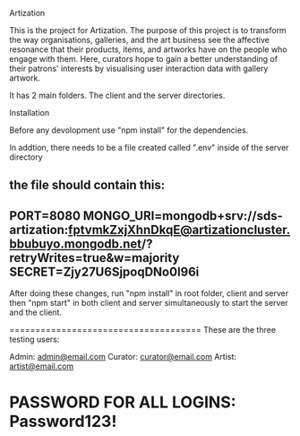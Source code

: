 Artization
 
This is the project for Artization. The purpose of this project is to transform the way 
organisations, galleries, and the art business see the affective
resonance that their products, items, and artworks have on the people who engage with
them. Here, curators hope to gain a better understanding of their patrons' interests by
visualising user interaction data with gallery artwork.
 
It has 2 main folders. The client and the server directories.
 
Installation
 
Before any devolopment use "npm install" for the dependencies.
 
In addtion, there needs to be a file created called ".env" inside of the server directory
 
the file should contain this:
-------------
PORT=8080
MONGO_URI=mongodb+srv://sds-artization:fptvmkZxjXhnDkqE@artizationcluster.bbubuyo.mongodb.net/?retryWrites=true&w=majority
SECRET=Zjy27U6SjpoqDNo0I96i
-------------

After doing these changes,
run "npm install" in root folder, client and server then "npm start" 
in both client and server simultaneously to start the server and the client.

=====================================
These are the three testing users:

Admin: admin@email.com
Curator: curator@email.com
Artist: artist@email.com

PASSWORD FOR ALL LOGINS: Password123!
=====================================